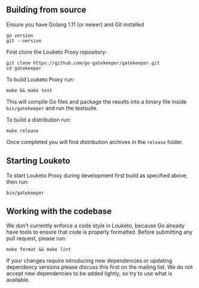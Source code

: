 ## Building from source

Ensure you have Golang 1.11 (or newer) and Git installed

    go version
    git --version

First clone the Louketo Proxy repository:

    git clone https://github.com/go-gatekeeper/gatekeeper.git
    cd gatekeeper

To build Louketo Proxy run:

    make && make test

This will compile Go files and package the results into a binary file inside `bin/gatekeeper` and run the testsuite.

To build a distribution run:

    make release

Once completed you will find distribution archives in the `release` folder.

## Starting Louketo

To start Louketo Proxy during development first build as specified above, then run:

    bin/gatekeeper

## Working with the codebase

We don't currently enforce a code style in Louketo, because Go already have tools to ensure that code is properly formatted. Before submitting any pull request, please run:

    make format && make lint

If your changes require introducing new dependencies or updating dependency versions please discuss this first on the mailing list. We do not accept new dependencies to be added lightly, so try to use what is available.
